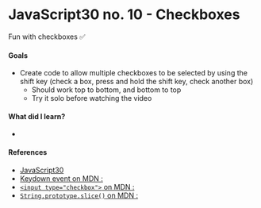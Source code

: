 # JavaScript30 no. 10 - Checkboxes

Fun with checkboxes ✅

<!-- [Dev Tool Dom 🛠](https://replit.com/@nichelicorn/DevToolDomination#index.js) -->

#### Goals
* Create code to allow multiple checkboxes to be selected by using the shift key (check a box, press and hold the shift key, check another box)
  * Should work top to bottom, and bottom to top
  * Try it solo before watching the video

#### What did I learn?
*

#### References
* [JavaScript30](https://javascript30.com/)
* [Keydown event on MDN : ](https://developer.mozilla.org/en-US/docs/Web/API/Document/keydown_event)
* [`<input type="checkbox">` on MDN :](https://developer.mozilla.org/en-US/docs/Web/HTML/Element/input/checkbox)
* [`String.prototype.slice()` on MDN : ](https://developer.mozilla.org/en-US/docs/Web/JavaScript/Reference/Global_Objects/String/slice)

